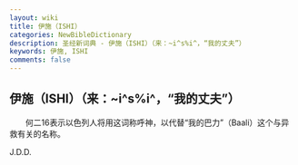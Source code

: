 ```yaml
---
layout: wiki
title: 伊施（ISHI）
categories: NewBibleDictionary
description: 圣经新词典 - 伊施（ISHI）（来：~i^s%i^，“我的丈夫”）
keywords: 伊施, ISHI
comments: false
---
```


## 伊施（ISHI）（来：~i^s%i^，“我的丈夫”）

　　何二16表示以色列人将用这词称呼神，以代替“我的巴力”（Baali）这个与异救有关的名称。

J.D.D.










